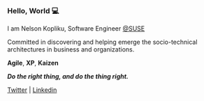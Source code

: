 ### Hello, World 💻

I am Nelson Kopliku, Software Engineer [@SUSE](https://github.com/SUSE)

Committed in discovering and helping emerge the socio-technical architectures in business and organizations.

**Agile**, **XP**, **Kaizen**

***Do the right thing, and do the thing right.***

[Twitter](https://twitter.com/koplikunel) | [Linkedin](https://www.linkedin.com/in/nelsonkopliku/)
